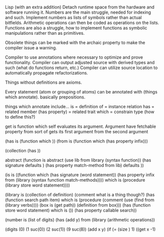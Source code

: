 Lisp (with an extra addition)
Detach runtime space from the hardware and software running it.
Numbers are the main struggle, needed for indexing and such. Implement numbers
as lists of symbols rather than actual bitfields. Arithmetic operations can then
be coded as operations on the lists.
Functions are also a struggle, how to implement functions as symbolic manipulations
rather than as primitives.

Obsolete things can be marked with the archaic property to make the compiler issue a warning.

Compiler to use annotations where necessary to optimize and prove functionality.
Compiler can output adjusted source with derived types and such (what do
  functions return, etc.)
Compiler can utilize source location to automatically propagate refactorizations.

Things without definitions are axioms.

Every statement (atom or grouping of atoms) can be annotated with
  (things which annotate). basically prepositions.

things which annotate include...
is = definition
of = instance relation
has = related member
(has property) = related trait
which = constrain type (how to define this?)

get is function which self evaluates its argument. Argument have fetchable property
from sort of gets its first argument from the second argument

(has is (function which ))
(from is (function which
           (has property infix)))

(collection
  (has ))

abstract
(function is abstract
  (use lib from library (syntax function))
  (has signature defaults )
  (has property match-method from lib)
    defaults ))

(is is ((function which
          (has signature (word statement))
          (has property infix from (library (syntax function match-methods)))) which is
  (procedure (library store word statement))))

(library is (collection of definition)    (comment what is a thing though?)
  (has (function search path item) which is
    (procedure (comment (use (find from (library verbs))))
               (box is (get path))
               (definition from box)))
  (has (function store word statement) which is
    ())
  (has property callable search))

(number is (list of digits)
  (has (add y) from (library (arithmetic operations))

(digits
  (0)
  (1 suc(0))
  (2 suc(1))
  (9 suc(8))
(add x y)
  (if (= (size ) 1)
      ((get x -1)
